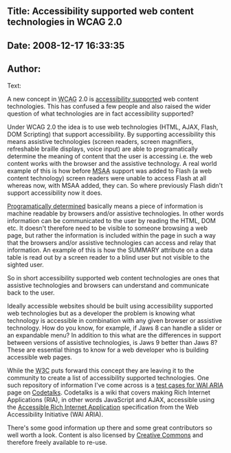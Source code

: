 Title: Accessibility supported web content technologies in WCAG 2.0
----
Date: 2008-12-17 16:33:35
----
Author: 
----
Text:

<p>A new concept in <abbr title="Web Content Accessibility Guidelines">WCAG</abbr> 2.0 is <a href="http://www.w3.org/TR/WCAG20/#accessibility-supported">accessibility supported</a> web content technologies. This has confused a few people and also raised the wider question of what technologies are in fact accessibility supported?</p>

<p>Under WCAG 2.0 the idea is to use web technologies (HTML, AJAX, Flash, DOM Scripting) that support accessibility. By supporting accessibility this means assistive technologies (screen readers, screen magnifiers, refreshable braille displays, voice input) are able to programatically determine the meaning of content that the user is accessing i.e. the web content works with the browser and the assistive technology. A real world example of this is how before <abbr title="Microsoft Active Accessibility">MSAA</abbr> support was added to Flash (a web content technology) screen readers were unable to access Flash at all whereas now, with MSAA added, they can. So where previously Flash didn&#39;t support accessibility now it does.</p>

<p><a href="http://www.w3.org/TR/WCAG20/#programmaticallydetermineddef">Programatically determined</a> basically means a piece of information is machine readable by browsers and/or assistive technologies. In other words information can be communicated to the user by reading the HTML, DOM etc. It doesn&#39;t therefore need to be visible to someone browsing a web page, but rather the information is included within the page in such a way that the browsers and/or assistive technologies can access and relay that information. An example of this is how the SUMMARY attribute on a data table is read out by a screen reader to a blind user but not visible to the sighted user.</p>

<p>So in short accessibility supported web content technologies are ones that assistive technologies and browsers can understand and communicate back to the user.</p>

<p>Ideally accessible websites should be built using accessibility supported web technologies but as a developer the problem is knowing what technology is accessible in combination with any given browser or assistive technology. How do you know, for example, if Jaws 8 can handle a slider or an expandable menu? In addition to this what are the differences in support between versions of assistive technologies, is Jaws 9 better than Jaws 8? These are essential things to know for a web developer who is building accessible web pages.</p>

<p>While the <abbr title="World Wide Web Consortium">W3C</abbr> puts forward this concept they are leaving it to the community to  create a list of accessibility supported technologies. One such repository of information I&#39;ve come across is a <a href="http://wiki.codetalks.org/wiki/index.php/Set_of_ARIA_Test_Cases ">test cases for WAI ARIA</a> page on <a href="http://wiki.codetalks.org/wiki/index.php/Main_Page">Codetalks</a>. Codetalks is a wiki that covers making Rich Internet Applications (RIA), in other words JavaScript and AJAX, accessible using the <a href="http://www.w3.org/WAI/intro/aria">Accessible Rich Internet Application</a> specification from the Web Accessibility Initiative (WAI ARIA).</p>

There&#39;s some good information up there and some great contributors so well worth a look. Content is also licensed by <a href="http://creativecommons.org/licenses/by-sa/3.0/">Creative Commons</a> and therefore freely available to re-use.
